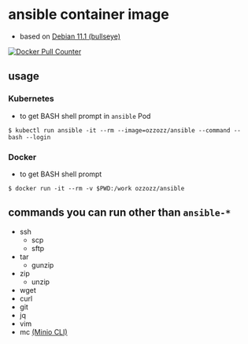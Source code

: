 # ansible container image
- based on [Debian 11.1 (bullseye)](https://www.debian.org/releases/stable/amd64/release-notes/index.en.html)

[![Docker Pull Counter](https://img.shields.io/docker/pulls/ozzozz/ansible.svg)](https://hub.docker.com/r/ozzozz/ansible/)

## usage

### Kubernetes
- to get BASH shell prompt in `ansible` Pod

```
$ kubectl run ansible -it --rm --image=ozzozz/ansible --command -- bash --login
```

### Docker
- to get BASH shell prompt

```
$ docker run -it --rm -v $PWD:/work ozzozz/ansible
```

## commands you can run other than `ansible-*`

* ssh
  * scp
  * sftp
* tar
  * gunzip
* zip
  * unzip
* wget
* curl
* git
* jq
* vim
* mc [(Minio CLI)](https://docs.minio.io/docs/minio-client-quickstart-guide)
